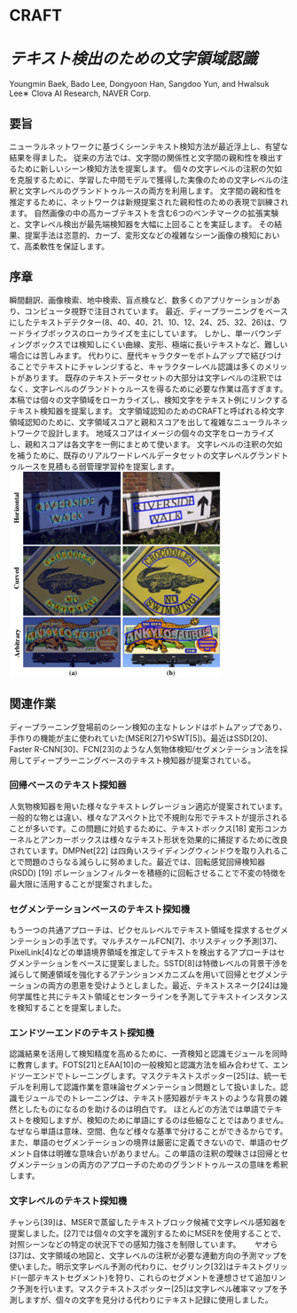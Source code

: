 # CRAFT

# _テキスト検出のための文字領域認識_

Youngmin Baek, Bado Lee, Dongyoon Han, Sangdoo Yun, and Hwalsuk Lee∗ 
Clova AI Research, NAVER Corp.

## 要旨
ニューラルネットワークに基づくシーンテキスト検知方法が最近浮上し、有望な結果を得ました。
従来の方法では、文字間の関係性と文字間の親和性を検出するために新しいシーン検知方法を提案します。
個々の文字レベルの注釈の欠如を克服するために、学習した中間モデルで獲得した実像のための文字レベルの注釈と文字レベルのグランドトゥルースの両方を利用します。
文字間の親和性を推定するために、ネットワークは新規提案された親和性のための表現で訓練されます。
自然画像の中の高カーブテキストを含む6つのベンチマークの拡張実験と、文字レベル検出が最先端検知器を大幅に上回ることを実証します。
その結果、提案手法は恣意的、カーブ、変形文などの複雑なシーン画像の検知において、高柔軟性を保証します。

## 序章
瞬間翻訳、画像検索、地中検索、盲点検など、数多くのアプリケーションがあり、コンピュータ視野で注目されています。
最近、ディープラーニングをベースにしたテキストデテクター(8、40、40、21、10、12、24、25、32、26)は、ワードライブボックスのローカライズを主にしています。
しかし、単一バウンディングボックスでは検知しにくい曲線、変形、極端に長いテキストなど、難しい場合には苦しみます。
代わりに、歴代キャラクターをボトムアップで結びつけることでテキストにチャレンジすると、キャラクターレベル認識は多くのメリットがあります。
既存のテキストデータセットの大部分は文字レベルの注釈ではなく、文字レベルのグランドトゥルースを得るために必要な作業は高すぎます。
本稿では個々の文字領域をローカライズし、検知文字をテキスト例にリンクするテキスト検知器を提案します。
文字領域認知のためのCRAFTと呼ばれる枠文字領域認知のために、文字領域スコアと親和スコアを出して複雑なニューラルネットワークで設計します。
地域スコアはイメージの個々の文字をローカライズし、親和スコアは各文字を一例にまとめて使います。
文字レベルの注釈の欠如を補うために、既存のリアルワードレベルデータセットの文字レベルグランドトゥルースを見積もる弱管理学習枠を提案します。  
![Figure1](https://github.com/inouetaka/CRAFT/blob/master/images/figure1.png)

## 関連作業
ディープラーニング登場前のシーン検知の主なトレンドはボトムアップであり、手作りの機能が主に使われていた(MSER[27]やSWT[5])。最近はSSD[20]、Faster R-CNN[30]、FCN[23]のような人気物体検知/セグメンテーション法を採用してディープラーニングベースのテキスト検知器が提案されている。
### 回帰ベースのテキスト探知器
人気物検知器を用いた様々なテキストレグレージョン適応が提案されています。一般的な物とは違い、様々なアスペクト比で不規則な形でテキストが提示されることが多いです。この問題に対処するために、テキストボックス[18] 変形コンカーネルとアンカーボックスは様々なテキスト形状を効果的に捕捉するために改良されています。DMPNet[22] は四角いスライディングウィンドウを取り入れることで問題のさらなる減らしに努めました。最近では、回転感覚回帰検知器(RSDD) [19] ボレーションフィルターを積極的に回転させることで不変の特徴を最大限に活用することが提案されました。

### セグメンテーションベースのテキスト探知機
もう一つの共通アプローチは、ピクセルレベルでテキスト領域を探求するセグメンテーションの手法です。マルチスケールFCN[7]、ホリスティック予測[37]、PixelLink[4]などの単語境界領域を推定してテキストを検出するアプローチはセグメンテーションをベースに提案しました。SSTD[8]は特徴レベルの背景干渉を減らして関連領域を強化するアテンションメカニズムを用いて回帰とセグメンテーションの両方の恩恵を受けようとしました。最近、テキストスネーク[24]は幾何学属性と共にテキスト領域とセンターラインを予測してテキストインスタンスを検知することを提案しました。

### エンドツーエンドのテキスト探知機
認識結果を活用して検知精度を高めるために、一斉検知と認識モジュールを同時に教育します。FOTS[21]とEAA[10]の一般検知と認識方法を組み合わせて、エンドツーエンドでトレーニングします。マスクテキストスポッター[25]は、統一モデルを利用して認識作業を意味論セグメンテーション問題として扱いました。認識モジュールでのトレーニングは、テキスト感知器がテキストのような背景の雑然としたものになるのを助けるのは明白です。
ほとんどの方法では単語でテキストを検知しますが、検知のために単語にするのは些細なことではありません。なぜなら単語は意味、空間、色など様々な基準で分けることができるからです。また、単語のセグメンテーションの境界は厳密に定義できないので、単語のセグメント自体は明確な意味合いがありません。この単語の注釈の曖昧さは回帰とセグメンテーションの両方のアプローチのためのグランドトゥルースの意味を希釈します。

### 文字レベルのテキスト探知機
チャンら[39]は、MSERで蒸留したテキストブロック候補で文字レベル感知器を提案しました。[27]では個々の文字を識別するためにMSERを使用することで、対照シーンなどの特定の状況下での感知力強さを制限しています。　　
ヤオら[37]は、文字領域の地図と、文字レベルの注釈が必要な連動方向の予測マップを使いました。明示文字レベル予測の代わりに、セグリンク[32]はテキストグリッド(一部テキストセグメント)を狩り、これらのセグメントを連想させて追加リンク予測を行います。マスクテキストスポッター[25]は文字レベル確率マップを予測しますが、個々の文字を見分ける代わりにテキスト記録に使用しました。

